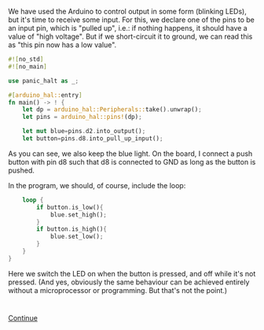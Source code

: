 We have used the Arduino to control output in some form (blinking LEDs), but it's time to receive some input.
For this, we declare one of the pins to be an input pin, which is "pulled up", i.e.: if nothing happens, it should have a value of "high voltage". But
if we short-circuit it to ground, we can read this as "this pin now has a low value". 
```rust 
#![no_std]
#![no_main]

use panic_halt as _;

#[arduino_hal::entry]
fn main() -> ! {
    let dp = arduino_hal::Peripherals::take().unwrap();
    let pins = arduino_hal::pins!(dp);

    let mut blue=pins.d2.into_output();
    let button=pins.d8.into_pull_up_input();
```
As you can see, we also keep the blue light. On the board, I connect a push button with pin d8 such that d8 is connected to GND as long as the button
is pushed.

In the program, we should, of course, include the loop:
```rust 
    loop {
        if button.is_low(){
            blue.set_high();
        }
        if button.is_high(){
            blue.set_low();
        }
    }
}
```
Here we switch the LED on when the button is pressed, and off while it's not pressed. (And yes, obviously the same behaviour can be achieved entirely
without a microprocessor or programming. But that's not the point.) 


#
[Continue](006arduino6.md)
